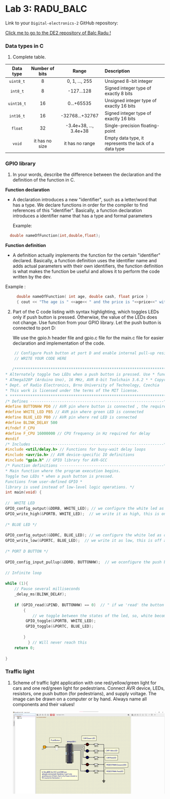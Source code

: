 # Lab 3: RADU_BALC
Link to your `Digital-electronics-2` GitHub repository:

   [Click me to go to the DE2 repository of Balc Radu !](https://github.com/balc-radu/Digital-Electronics-2)


### Data types in C

1. Complete table.

| **Data type** | **Number of bits** | **Range** | **Description** |
| :-: | :-: | :-: | :-- | 
| `uint8_t`  | 8 | 0, 1, ..., 255 | Unsigned 8-bit integer |
| `int8_t`   | 8 | -127...128 | 	Signed integer type of exactly 8 bits |
| `uint16_t` | 16 | 0...+65535 | Unsigned integer type of exactly 16 bits |
| `int16_t`  | 16 | -32768...+32767 | Signed integer type of exactly 16 bits |
| `float`    | 32 | -3.4e+38, ..., 3.4e+38 | Single-precision floating-point |
| `void`     | it has no size | it has no range | Empty data type, it represents the lack of a data type |


### GPIO library

1. In your words, describe the difference between the declaration and the definition of the function in C.

  **Function declaration**
   - A declaration introduces a new "identifier", such as a letter/word that has a type. We declare functions in order for the compiler to find references of this "identifier".
    Basically, a function declaration introduces a identifier name that has a type and formal parameters
    
     Example:
     
  ```c
    double nameOfFunction(int,double,float);
  ```
    
  **Function definition**
   - A definition actually implements the function for the certain "identifier" declared. Basically, a function definition uses the identifier name and adds actual parameters with their own identifiers, 
   the function definition is what makes the function be useful and allows it to perform the code written by the dev.
    
   Example :

```c
     double nameOfFunction( int age, double cash, float price )
     { cout << "The age is " <<age<< " and the price is "<<price<<" with money remaining  : "<<cash;
 ```
     
2. Part of the C code listing with syntax highlighting, which toggles LEDs only if push button is pressed. Otherwise, the value of the LEDs does not change. Use function from your GPIO library. Let the push button is connected to port D:

   We use the gpio.h header file and gpio.c file for the main.c file for easier declaration and implementation of the code.

```c
    // Configure Push button at port D and enable internal pull-up resistor
    // WRITE YOUR CODE HERE

   /*********************************************************************** *
* Alternately toggle two LEDs when a push button is pressed. Use * functions from GPIO library. 
* ATmega328P (Arduino Uno), 16 MHz, AVR 8-bit Toolchain 3.6.2 * * Copyright (c) 2019-2020 Tomas Fryza 
* Dept. of Radio Electronics, Brno University of Technology, Czechia
* This work is licensed under the terms of the MIT license. 
* **********************************************************************/
/* Defines -----------------------------------------------------------*/ 
#define BUTTONHW PD0 // AVR pin where button is connected , the requirement of the papers states port D
#define WHITE_LED PB5 // AVR pin where green LED is connected
#define BLUE_LED PB0 // AVR pin where red LED is connected 
#define BLINK_DELAY 500
#ifndef F_CPU 
#define F_CPU 16000000 // CPU frequency in Hz required for delay 
#endif
/* Includes ----------------------------------------------------------*/ 
#include <util/delay.h> // Functions for busy-wait delay loops 
#include <avr/io.h> // AVR device-specific IO definitions 
#include "gpio.h" // GPIO library for AVR-GCC
/* Function definitions ----------------------------------------------*/ /** 
* Main function where the program execution begins. 
Toggle two LEDs * when a push button is pressed. 
Functions from user-defined GPIO * 
library is used instead of low-level logic operations. */
int main(void) {
    
//  WHITE LED
GPIO_config_output(&DDRB, WHITE_LED); // we configure the white led as ouput on port PB5
GPIO_write_high(&PORTB, WHITE_LED);  // we write it as high, this is on at the moment of execution 

/* BLUE LED */ 

GPIO_config_output(&DDRC, BLUE_LED); // we configure the white led as ouput on port PB0
GPIO_write_low(&PORTC, BLUE_LED);  // we write it as low, this is off at the moment of execution 
 
/* PORT D BUTTON */ 

GPIO_config_input_pullup(&DDRD, BUTTONHW);  // we oconfigure the push button on port D(PD0) as asked, for input

// Infinite loop 

while (1){ 
    // Pause several milliseconds
    _delay_ms(BLINK_DELAY); 
    
    if (GPIO_read(&PIND, BUTTONHW) == 0)  // " if we 'read' the button as pushed
        { 
            // we toggle between the states of the led, so, white become low, blue becomes high
         GPIO_toggle(&PORTB, WHITE_LED);
         GPIO_toggle(&PORTC, BLUE_LED); 
         
        }
          } // Will never reach this
    return 0; 
    
}
```


### Traffic light

1. Scheme of traffic light application with one red/yellow/green light for cars and one red/green light for pedestrians. Connect AVR device, LEDs, resistors, one push button (for pedestrians), and supply voltage. The image can be drawn on a computer or by hand. Always name all components and their values!

   ![BalcRadu_Laboratory3_Schematic.png](BalcRadu_Laboratory3_Schematic.png)
